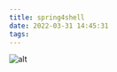 ```yaml
---
title: spring4shell
date: 2022-03-31 14:45:31
tags:
---
```


![alt](2022/03/31/spring4shell/spring4shellPOC.gif)
